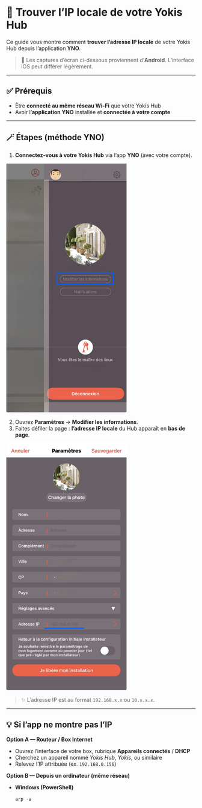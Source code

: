 # 🔎 Trouver l’IP locale de votre Yokis Hub

Ce guide vous montre comment **trouver l’adresse IP locale** de votre Yokis Hub depuis l’application **YNO**.

> 📸 Les captures d’écran ci-dessous proviennent d’**Android**. L’interface iOS peut différer légèrement.

---

## ✅ Prérequis
- Être **connecté au même réseau Wi-Fi** que votre Yokis Hub
- Avoir l’**application YNO** installée et **connectée à votre compte**

---

## 🪄 Étapes (méthode YNO)

1) **Connectez-vous à votre Yokis Hub** via l’app **YNO** (avec votre compte).

<p>
  <img src="./howto/findip/img1.jpeg" alt="Connexion au Hub depuis YNO" width="320">
</p>

2) Ouvrez **Paramètres** → **Modifier les informations**.  
3) Faites défiler la page : **l’adresse IP locale** du Hub apparaît en **bas de page**.

<p>
  <img src="./howto/findip/img2.jpeg" alt="IP visible en bas de la page d’informations" width="320">
</p>

> ✨ L’adresse IP est au format `192.168.x.x` ou `10.x.x.x`.

---

## 💡 Si l’app ne montre pas l’IP

**Option A — Routeur / Box Internet**  
- Ouvrez l’interface de votre box, rubrique **Appareils connectés** / **DHCP**  
- Cherchez un appareil nommé *Yokis Hub*, *Yokis*, ou similaire  
- Relevez l’IP attribuée (ex. `192.168.0.156`)

**Option B — Depuis un ordinateur (même réseau)**  
- **Windows (PowerShell)**
  ```powershell
  arp -a
